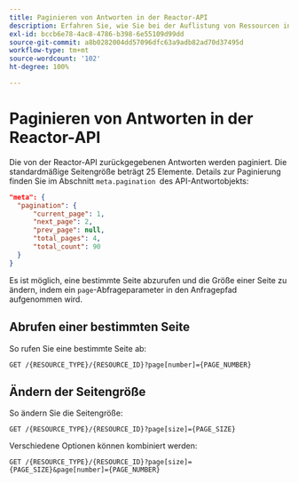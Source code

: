 ```yaml
---
title: Paginieren von Antworten in der Reactor-API
description: Erfahren Sie, wie Sie bei der Auflistung von Ressourcen in der Reactor-API Ergebnisse paginieren.
exl-id: bccb6e78-4ac8-4786-b398-6e55109d99dd
source-git-commit: a8b0282004dd57096dfc63a9adb82ad70d37495d
workflow-type: tm+mt
source-wordcount: '102'
ht-degree: 100%

---
```


# Paginieren von Antworten in der Reactor-API

Die von der Reactor-API zurückgegebenen Antworten werden paginiert. Die standardmäßige Seitengröße beträgt 25 Elemente. Details zur Paginierung finden Sie im Abschnitt `meta.pagination `des API-Antwortobjekts:

```json
"meta": {
  "pagination": {
      "current_page": 1,
      "next_page": 2,
      "prev_page": null,
      "total_pages": 4,
      "total_count": 90
  }
}
```

Es ist möglich, eine bestimmte Seite abzurufen und die Größe einer Seite zu ändern, indem ein `page`-Abfrageparameter in den Anfragepfad aufgenommen wird.

## Abrufen einer bestimmten Seite

So rufen Sie eine bestimmte Seite ab:

```http
GET /{RESOURCE_TYPE}/{RESOURCE_ID}?page[number]={PAGE_NUMBER}
```

## Ändern der Seitengröße

So ändern Sie die Seitengröße:

```http
GET /{RESOURCE_TYPE}/{RESOURCE_ID}?page[size]={PAGE_SIZE}
```

Verschiedene Optionen können kombiniert werden:

```http
GET /{RESOURCE_TYPE}/{RESOURCE_ID}?page[size]={PAGE_SIZE}&page[number]={PAGE_NUMBER}
```
